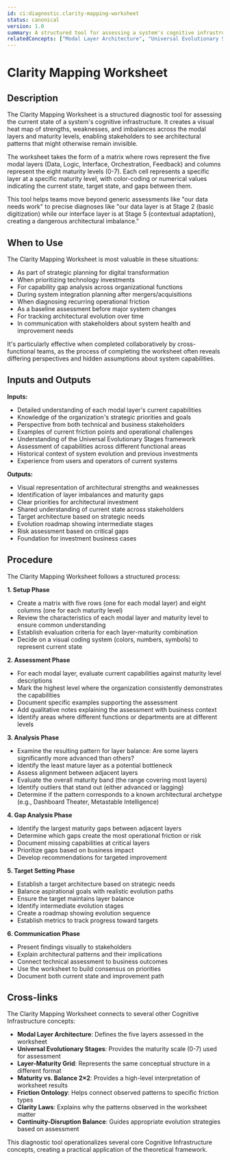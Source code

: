 ```yaml
---
id: ci:diagnostic.clarity-mapping-worksheet
status: canonical
version: 1.0
summary: A structured tool for assessing a system's cognitive infrastructure that creates a visual heat map of strengths, weaknesses, and imbalances across modal layers and maturity levels. Enables analysis of layer balance, maturity distribution, and gap identification.
relatedConcepts: ["Modal Layer Architecture", "Universal Evolutionary Stages", "Layer-Maturity Grid"]
---
```


# Clarity Mapping Worksheet

## Description

The Clarity Mapping Worksheet is a structured diagnostic tool for assessing the current state of a system's cognitive infrastructure. It creates a visual heat map of strengths, weaknesses, and imbalances across the modal layers and maturity levels, enabling stakeholders to see architectural patterns that might otherwise remain invisible.

The worksheet takes the form of a matrix where rows represent the five modal layers (Data, Logic, Interface, Orchestration, Feedback) and columns represent the eight maturity levels (0-7). Each cell represents a specific layer at a specific maturity level, with color-coding or numerical values indicating the current state, target state, and gaps between them.

This tool helps teams move beyond generic assessments like "our data needs work" to precise diagnoses like "our data layer is at Stage 2 (basic digitization) while our interface layer is at Stage 5 (contextual adaptation), creating a dangerous architectural imbalance."

## When to Use

The Clarity Mapping Worksheet is most valuable in these situations:

- As part of strategic planning for digital transformation
- When prioritizing technology investments
- For capability gap analysis across organizational functions
- During system integration planning after mergers/acquisitions
- When diagnosing recurring operational friction
- As a baseline assessment before major system changes
- For tracking architectural evolution over time
- In communication with stakeholders about system health and improvement needs

It's particularly effective when completed collaboratively by cross-functional teams, as the process of completing the worksheet often reveals differing perspectives and hidden assumptions about system capabilities.

## Inputs and Outputs

**Inputs:**
- Detailed understanding of each modal layer's current capabilities
- Knowledge of the organization's strategic priorities and goals
- Perspective from both technical and business stakeholders
- Examples of current friction points and operational challenges
- Understanding of the Universal Evolutionary Stages framework
- Assessment of capabilities across different functional areas
- Historical context of system evolution and previous investments
- Experience from users and operators of current systems

**Outputs:**
- Visual representation of architectural strengths and weaknesses
- Identification of layer imbalances and maturity gaps
- Clear priorities for architectural investment
- Shared understanding of current state across stakeholders
- Target architecture based on strategic needs
- Evolution roadmap showing intermediate stages
- Risk assessment based on critical gaps
- Foundation for investment business cases

## Procedure

The Clarity Mapping Worksheet follows a structured process:

**1. Setup Phase**
- Create a matrix with five rows (one for each modal layer) and eight columns (one for each maturity level)
- Review the characteristics of each modal layer and maturity level to ensure common understanding
- Establish evaluation criteria for each layer-maturity combination
- Decide on a visual coding system (colors, numbers, symbols) to represent current state

**2. Assessment Phase**
- For each modal layer, evaluate current capabilities against maturity level descriptions
- Mark the highest level where the organization consistently demonstrates the capabilities
- Document specific examples supporting the assessment
- Add qualitative notes explaining the assessment with business context
- Identify areas where different functions or departments are at different levels

**3. Analysis Phase**
- Examine the resulting pattern for layer balance: Are some layers significantly more advanced than others?
- Identify the least mature layer as a potential bottleneck
- Assess alignment between adjacent layers
- Evaluate the overall maturity band (the range covering most layers)
- Identify outliers that stand out (either advanced or lagging)
- Determine if the pattern corresponds to a known architectural archetype (e.g., Dashboard Theater, Metastable Intelligence)

**4. Gap Analysis Phase**
- Identify the largest maturity gaps between adjacent layers
- Determine which gaps create the most operational friction or risk
- Document missing capabilities at critical layers
- Prioritize gaps based on business impact
- Develop recommendations for targeted improvement

**5. Target Setting Phase**
- Establish a target architecture based on strategic needs
- Balance aspirational goals with realistic evolution paths
- Ensure the target maintains layer balance
- Identify intermediate evolution stages
- Create a roadmap showing evolution sequence
- Establish metrics to track progress toward targets

**6. Communication Phase**
- Present findings visually to stakeholders
- Explain architectural patterns and their implications
- Connect technical assessment to business outcomes
- Use the worksheet to build consensus on priorities
- Document both current state and improvement path

## Cross-links

The Clarity Mapping Worksheet connects to several other Cognitive Infrastructure concepts:

- **Modal Layer Architecture**: Defines the five layers assessed in the worksheet
- **Universal Evolutionary Stages**: Provides the maturity scale (0-7) used for assessment
- **Layer-Maturity Grid**: Represents the same conceptual structure in a different format
- **Maturity vs. Balance 2×2**: Provides a high-level interpretation of worksheet results
- **Friction Ontology**: Helps connect observed patterns to specific friction types
- **Clarity Laws**: Explains why the patterns observed in the worksheet matter
- **Continuity-Disruption Balance**: Guides appropriate evolution strategies based on assessment

This diagnostic tool operationalizes several core Cognitive Infrastructure concepts, creating a practical application of the theoretical framework.